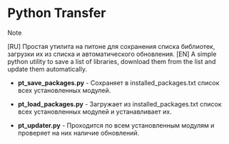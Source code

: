 # Python Transfer

> [!NOTE]  
> \[RU\] Простая утилита на питоне для сохранения списка библиотек, загрузки их из списка и автоматического обновления.
> \[EN\] A simple python utility to save a list of libraries, download them from the list and update them automatically.

- **pt_save_packages.py** - Сохраняет в installed_packages.txt список всех установленных модулей.

- **pt_load_packages.py** - Загружает из installed_packages.txt список всех установленных модулей и устанавливает их.

- **pt_updater.py** - Проходится по всем установленным модулям и проверяет на них наличие обновлений.